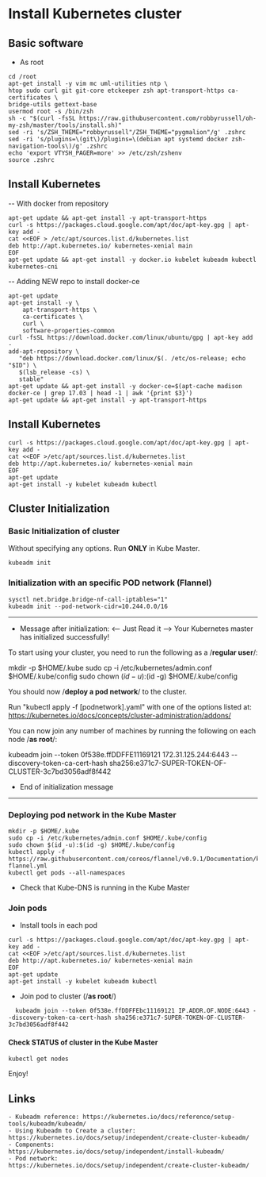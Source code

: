 # Install Kubernetes cluster

## Basic software

- As root
```
cd /root
apt-get install -y vim mc uml-utilities ntp \
htop sudo curl git git-core etckeeper zsh apt-transport-https ca-certificates \
bridge-utils gettext-base
usermod root -s /bin/zsh
sh -c "$(curl -fsSL https://raw.githubusercontent.com/robbyrussell/oh-my-zsh/master/tools/install.sh)"
sed -ri 's/ZSH_THEME="robbyrussell"/ZSH_THEME="pygmalion"/g' .zshrc
sed -ri 's/plugins=\(git\)/plugins=\(debian apt systemd docker zsh-navigation-tools\)/g' .zshrc
echo 'export VTYSH_PAGER=more' >> /etc/zsh/zshenv
source .zshrc
```

## Install Kubernetes

-- With docker from repository

```
apt-get update && apt-get install -y apt-transport-https
curl -s https://packages.cloud.google.com/apt/doc/apt-key.gpg | apt-key add -
cat <<EOF > /etc/apt/sources.list.d/kubernetes.list  
deb http://apt.kubernetes.io/ kubernetes-xenial main  
EOF
apt-get update && apt-get install -y docker.io kubelet kubeadm kubectl kubernetes-cni
```

-- Adding NEW repo to install docker-ce

```
apt-get update
apt-get install -y \
    apt-transport-https \
    ca-certificates \
    curl \
    software-properties-common
curl -fsSL https://download.docker.com/linux/ubuntu/gpg | apt-key add -
add-apt-repository \
   "deb https://download.docker.com/linux/$(. /etc/os-release; echo "$ID") \
   $(lsb_release -cs) \
   stable"
apt-get update && apt-get install -y docker-ce=$(apt-cache madison docker-ce | grep 17.03 | head -1 | awk '{print $3}')
apt-get update && apt-get install -y apt-transport-https
```
## Install Kubernetes

```
curl -s https://packages.cloud.google.com/apt/doc/apt-key.gpg | apt-key add -
cat <<EOF >/etc/apt/sources.list.d/kubernetes.list
deb http://apt.kubernetes.io/ kubernetes-xenial main
EOF
apt-get update
apt-get install -y kubelet kubeadm kubectl
```

## Cluster Initialization

### Basic Initialization of cluster

Without specifying any options.
Run **ONLY** in Kube Master.

```
kubeadm init
```

### Initialization with an specific POD network (Flannel)

```
sysctl net.bridge.bridge-nf-call-iptables="1"
kubeadm init --pod-network-cidr=10.244.0.0/16
```

------
- Message after initialization:
<-- Just Read it -->
Your Kubernetes master has initialized successfully!

To start using your cluster, you need to run the following as a /**regular user**/:

  mkdir -p $HOME/.kube
  sudo cp -i /etc/kubernetes/admin.conf $HOME/.kube/config
  sudo chown $(id -u):$(id -g) $HOME/.kube/config

You should now /**deploy a pod network**/ to the cluster.

Run "kubectl apply -f [podnetwork].yaml" with one of the options listed at:
  https://kubernetes.io/docs/concepts/cluster-administration/addons/

You can now join any number of machines by running the following on each node /**as root**/:

  kubeadm join --token 0f538e.ffDDFFE11169121 172.31.125.244:6443 --discovery-token-ca-cert-hash sha256:e371c7-SUPER-TOKEN-OF-CLUSTER-3c7bd3056adf8f442

- End of initialization message
----

### Deploying pod network in the Kube Master

```
mkdir -p $HOME/.kube
sudo cp -i /etc/kubernetes/admin.conf $HOME/.kube/config
sudo chown $(id -u):$(id -g) $HOME/.kube/config
kubectl apply -f https://raw.githubusercontent.com/coreos/flannel/v0.9.1/Documentation/kube-flannel.yml
kubectl get pods --all-namespaces
```
- Check that Kube-DNS is running in the Kube Master

### Join pods

- Install tools in each pod

```
curl -s https://packages.cloud.google.com/apt/doc/apt-key.gpg | apt-key add -
cat <<EOF >/etc/apt/sources.list.d/kubernetes.list
deb http://apt.kubernetes.io/ kubernetes-xenial main
EOF
apt-get update
apt-get install -y kubelet kubeadm kubectl
```

- Join pod to cluster (/**as root**/)

```
  kubeadm join --token 0f538e.ffDDFFEbc11169121 IP.ADDR.OF.NODE:6443 --discovery-token-ca-cert-hash sha256:e371c7-SUPER-TOKEN-OF-CLUSTER-3c7bd3056adf8f442
```

#### Check STATUS of cluster in the Kube Master

```
kubectl get nodes
```

Enjoy!

## Links

```
- Kubeadm reference: https://kubernetes.io/docs/reference/setup-tools/kubeadm/kubeadm/
- Using Kubeadm to Create a cluster:
https://kubernetes.io/docs/setup/independent/create-cluster-kubeadm/
- Components:
https://kubernetes.io/docs/setup/independent/install-kubeadm/
- Pod network:
https://kubernetes.io/docs/setup/independent/create-cluster-kubeadm/
```

